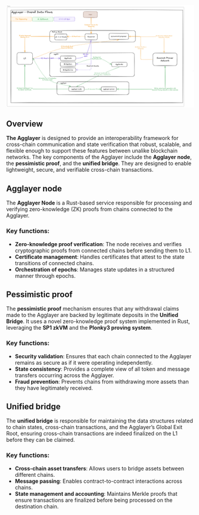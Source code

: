 ![Agglayer Architecture Diagram](../../img/arch.png)

## Overview

**The Agglayer** is designed to provide an interoperability framework for cross-chain communication and state verification that robust, scalable, and flexible enough to support these features between unalike blockchain networks. The key components of the Agglayer include the **Agglayer node**, the **pessimistic proof**, and the **unified bridge**. They are designed to enable lightweight, secure, and verifiable cross-chain transactions.

## Agglayer node

The **Agglayer Node** is a Rust-based service responsible for processing and verifying zero-knowledge (ZK) proofs from chains connected to the Agglayer. 

### Key functions:
- **Zero-knowledge proof verification**: The node receives and verifies cryptographic proofs from connected chains before sending them to L1.
- **Certificate management**: Handles certificates that attest to the state transitions of connected chains.
- **Orchestration of epochs**: Manages state updates in a structured manner through epochs.

## Pessimistic proof

The **pessimistic proof** mechanism ensures that any withdrawal claims made to the Agglayer are backed by legitimate deposits in the **Unified Bridge**. It uses a novel zero-knowledge proof system implemented in Rust, leveraging the **SP1 zkVM** and the **Plonky3 proving system**.

### Key functions:
- **Security validation**: Ensures that each chain connected to the Agglayer remains as secure as if it were operating independently.
- **State consistency**: Provides a complete view of all token and message transfers occurring across the Agglayer.
- **Fraud prevention**: Prevents chains from withdrawing more assets than they have legitimately received.

## Unified bridge

The **unified bridge** is responsible for maintaining the data structures related to chain states, cross-chain transactions, and the Agglayer’s Global Exit Root, ensuring cross-chain transactions are indeed finalized on the L1 before they can be claimed.  

### Key functions:
- **Cross-chain asset transfers**: Allows users to bridge assets between different chains.
- **Message passing**: Enables contract-to-contract interactions across chains.
- **State management and accounting**: Maintains Merkle proofs that ensure transactions are finalized before being processed on the destination chain.
